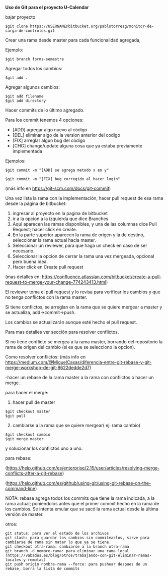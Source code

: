 **Uso de Git para el proyecto U-Calendar**

bajar proyecto
~~~
$git clone https://USERNAME@bitbucket.org/pablotorresg/monitor-de-carga-de-controles.git
~~~
Crear una rama desde master para cada funcionalidad agregada,

Ejemplo:
~~~
$git branch forms-semestre
~~~
Agregar todos los cambios:
~~~
$git add .
~~~

Agregar algunos cambios:
~~~
$git add filename
$git add directory
~~~

Hacer commits de lo último agregado.

Para los commit tenemos 4 opciones:
- [ADD] agregar algo nuevo al código
- [DEL] eliminar algo de la version anterior del codigo
- [FIX] arreglar algun bug del código
- [CHG] change/update alguna cosa que ya estaba previamente implementada


Ejemplos: 
~~~
$git commit -m "[ADD] se agrega metodo x en y"
~~~
~~~
$git commit -m "[FIX] bug corregido al hacer login"
~~~

(más info en https://git-scm.com/docs/git-commit)

Una vez lista la rama con la implementación, hacer pull request de esa rama desde la página de bitbucket:
1. ingresar al proyecto en la pagina de bitbucket
2. ir a la opcion a la izquierda que dice Branches
3. Aqui aparecen las ramas disponibles, y una de las columnas dice Pull Request; hacer click en create.
4. En la parte superior aparecen la rama de origen y la de destino, seleccionar la rama actual hacia master.
5. Seleccionar un reviewer, para que haga un check en caso de ser necesario.
6. Seleccionar la opcion de cerrar la rama una vez mergeada, opcional pero buena idea.
7. Hacer click en Create pull request

(mas detalles en: https://confluence.atlassian.com/bitbucket/create-a-pull-request-to-merge-your-change-774243413.html)

El reviewer toma el pull request y lo revisa para verificar los cambios y que no tenga conflictos con la rama master. 

Si tiene conflictos, se arreglan en la rama que se quiere mergear a master y se actualiza, add->commit->push. 

Los cambios se actualizarán aunque esté hecho el pull request.

Para mas detalles ver sección para resolver conflictos.

Si no tiene conflicto se mergea a la rama master, borrando del repositorio la rama de origen del cambio (si es que se selecciono la opcion).

Como resolver conflictos:
(más info en https://medium.com/@MiguelCasas/diferencia-entre-git-rebase-y-git-merge-workshop-de-git-8622dedde2d7 )

-hacer un rebase de la rama master a la rama con conflictos o hacer un merge.

para hacer el merge:
1. hacer pull de master 
~~~
$git checkout master
$git pull
~~~
2. cambiarse a la rama que se quiere mergear( ej: rama cambio)
~~~
$git checkout cambio
$git merge master
~~~
y solucionar los conflictos uno a uno.

para rebase:

(https://help.github.com/es/enterprise/2.15/user/articles/resolving-merge-conflicts-after-a-git-rebase)

(https://help.github.com/es/github/using-git/using-git-rebase-on-the-command-line)

NOTA: rebase agrega todos los commits que tiene la rama indicada, a la rama actual; poniendolos antes que el primer commit hecho en la rama de los cambios. Se intenta emular que se sacó la rama actual desde la última versión de master.


otros:
~~~
git status: para ver el estado de los archivos
git stash: para guardar los cambios sin commitearlos, sirve para cambiarse de rama sin matar lo que ya se tiene.
git checkout otra-rama: cambiarse a la branch otra-rama
git branch -d nombre-rama: para eliminar una rama local (https://vabadus.es/blog/otros/trabajando-con-git-eliminar-ramas-locales-y-remotas)
git push origin nombre-rama --force: para pushear despues de un rebase, borra la lista de commits
~~~